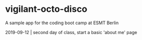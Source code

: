 # vigilant-octo-disco

A sample app for the coding boot camp at ESMT Berlin

2019-09-12 | second day of class, start a basic 'about me' page